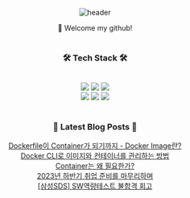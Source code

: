 
<div align="center">

![header](https://capsule-render.vercel.app/api?type=waving&color=0:c0fff4,100:ffc0cb&text=BoyunChoi&fontColor=white&fontSize=20)

👋 Welcome my github!
<br>
<br>

  <h3 align="center"> 🛠️ Tech Stack 🛠️</h3>
  <br>


  <img src="https://img.shields.io/badge/SpringBoot-6DB33F?style=for-the-badge&logo=springboot&logoColor=white">
  <img src="https://img.shields.io/badge/SpringSecurity-6DB33F?style=for-the-badge&logo=Spring-Security&logoColor=white">
  <img src="https://img.shields.io/badge/JAVA-007396?style=for-the-badge&logo=java&logoColor=white"> <br>
  <img src="https://img.shields.io/badge/MySQL-4479A1?style=for-the-badge&logo=MySQL&logoColor=white">
  <img src="https://img.shields.io/badge/github-181717?style=for-the-badge&logo=github&logoColor=white">
  <img src="https://img.shields.io/badge/aws-232F3E?style=for-the-badge&logo=aws&logoColor=white">

  <br>
  <br>

  <h3 align="center"> 📕 Latest Blog Posts 📕</h3>

<a href=https://boyuna.tistory.com/entry/Dockerfile%EC%9D%B4-Container%EA%B0%80-%EB%90%98%EA%B8%B0%EA%B9%8C%EC%A7%80-Docker-Image%EB%9E%80>Dockerfile이 Container가 되기까지 - Docker Image란?</a></br><a href=https://boyuna.tistory.com/entry/Docker-CLI%EB%A1%9C-%EC%9D%B4%EB%AF%B8%EC%A7%80%EC%99%80-%EC%BB%A8%ED%85%8C%EC%9D%B4%EB%84%88%EB%A5%BC-%EA%B4%80%EB%A6%AC%ED%95%98%EB%8A%94-%EB%B0%A9%EB%B2%95>Docker CLI로 이미지와 컨테이너를 관리하는 방법</a></br><a href=https://boyuna.tistory.com/entry/Container%EB%8A%94-%EC%99%9C-%ED%95%84%EC%9A%94%ED%95%9C%EA%B0%80>Container는 왜 필요한가?</a></br><a href=https://boyuna.tistory.com/entry/2023%EB%85%84-%ED%95%98%EB%B0%98%EA%B8%B0-%EC%B7%A8%EC%97%85%EC%A4%80%EB%B9%84%EB%A5%BC-%EB%A7%88%EB%AC%B4%EB%A6%AC%ED%95%98%EB%A9%B0>2023년 하반기 취업 준비를 마무리하며</a></br><a href=https://boyuna.tistory.com/entry/%EC%82%BC%EC%84%B1SDS-SW%EC%97%AD%EB%9F%89%ED%85%8C%EC%8A%A4%ED%8A%B8-%EB%B6%88%ED%95%A9%EA%B2%A9-%ED%9A%8C%EA%B3%A0>[삼성SDS] SW역량테스트 불합격 회고</a></br>